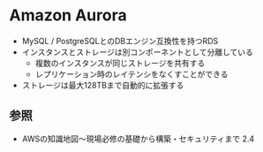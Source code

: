 # Amazon Aurora
- MySQL / PostgreSQLとのDBエンジン互換性を持つRDS
- インスタンスとストレージは別コンポーネントとして分離している
  - 複数のインスタンスが同じストレージを共有する
  - レプリケーション時のレイテンシをなくすことができる
- ストレージは最大128TBまで自動的に拡張する

## 参照
- AWSの知識地図〜現場必修の基礎から構築・セキュリティまで 2.4
